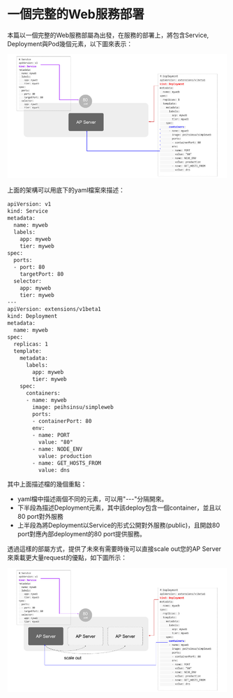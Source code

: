 # 一個完整的Web服務部署

本篇以一個完整的Web服務部屬為出發，在服務的部署上，將包含Service, Deployment與Pod幾個元素，以下圖來表示：

![Relation of Deploy, Pod and Service](/assets/relation-of-svc-pod-deploy.png)

上面的架構可以用底下的yaml檔案來描述：

```
apiVersion: v1
kind: Service
metadata:
  name: myweb
  labels:
    app: myweb
    tier: myweb
spec:
  ports:
  - port: 80
    targetPort: 80
  selector:
    app: myweb
    tier: myweb
---
apiVersion: extensions/v1beta1
kind: Deployment
metadata:
  name: myweb
spec:
  replicas: 1
  template:
    metadata:
      labels:
        app: myweb
        tier: myweb
    spec:
      containers:
      - name: myweb
        image: peihsinsu/simpleweb
        ports:
        - containerPort: 80 
        env:
        - name: PORT 
          value: "80"
        - name: NODE_ENV
          value: production
        - name: GET_HOSTS_FROM
          value: dns

```

其中上面描述檔的幾個重點：
* yaml檔中描述兩個不同的元素，可以用"---"分隔開來。
* 下半段為描述Deployment元素，其中該deploy包含一個container，並且以80 port對外服務
* 上半段為將Deployment以Service的形式公開對外服務(public)，且開啟80 port對應內部deployment的80 port提供服務。

透過這樣的部屬方式，提供了未來有需要時後可以直接scale out您的AP Server來乘載更大量request的優點，如下圖所示：

![Scaleout](/assets/scaleout.png)